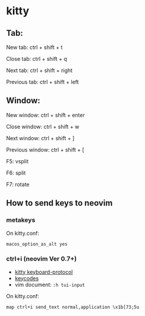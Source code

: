 # kitty

## Tab:

New tab: ctrl + shift + t

Close tab: ctrl + shift + q

Next tab: ctrl + shift + right

Previous tab: ctrl + shift + left

## Window:

New window: ctrl + shift + enter

Close window: ctrl + shift + w

Next window: ctrl + shift + ]

Previous window: ctrl + shift + [

F5: vsplit

F6: split

F7: rotate

## How to send keys to neovim

### metakeys

On kitty.conf:

```
macos_option_as_alt yes
```

### ctrl+i (neovim Ver 0.7+)

- [kitty keyboard-protocol](https://sw.kovidgoyal.net/kitty/keyboard-protocol/)
- [keycodes](http://www.leonerd.org.uk/hacks/fixterms/)
- vim document: `:h tui-input`

On kitty.conf:

```
map ctrl+i send_text normal,application \x1b[73;5u
```
